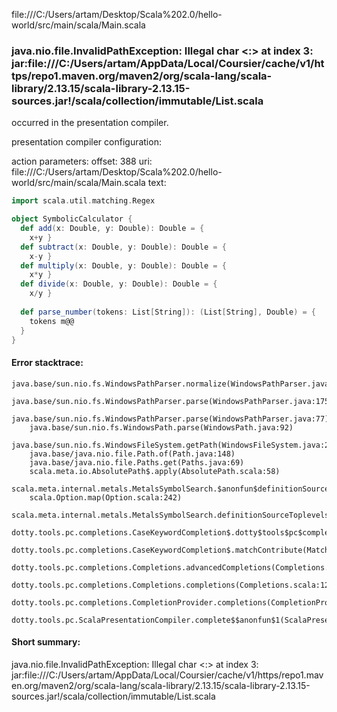 file:///C:/Users/artam/Desktop/Scala%202.0/hello-world/src/main/scala/Main.scala
### java.nio.file.InvalidPathException: Illegal char <:> at index 3: jar:file:///C:/Users/artam/AppData/Local/Coursier/cache/v1/https/repo1.maven.org/maven2/org/scala-lang/scala-library/2.13.15/scala-library-2.13.15-sources.jar!/scala/collection/immutable/List.scala

occurred in the presentation compiler.

presentation compiler configuration:


action parameters:
offset: 388
uri: file:///C:/Users/artam/Desktop/Scala%202.0/hello-world/src/main/scala/Main.scala
text:
```scala
import scala.util.matching.Regex

object SymbolicCalculator {
  def add(x: Double, y: Double): Double = {
    x+y }
  def subtract(x: Double, y: Double): Double = {
    x-y }
  def multiply(x: Double, y: Double): Double = {
    x*y }
  def divide(x: Double, y: Double): Double = {
    x/y }
  
  def parse_number(tokens: List[String]): (List[String], Double) = {
    tokens m@@
  }
}
```



#### Error stacktrace:

```
java.base/sun.nio.fs.WindowsPathParser.normalize(WindowsPathParser.java:204)
	java.base/sun.nio.fs.WindowsPathParser.parse(WindowsPathParser.java:175)
	java.base/sun.nio.fs.WindowsPathParser.parse(WindowsPathParser.java:77)
	java.base/sun.nio.fs.WindowsPath.parse(WindowsPath.java:92)
	java.base/sun.nio.fs.WindowsFileSystem.getPath(WindowsFileSystem.java:231)
	java.base/java.nio.file.Path.of(Path.java:148)
	java.base/java.nio.file.Paths.get(Paths.java:69)
	scala.meta.io.AbsolutePath$.apply(AbsolutePath.scala:58)
	scala.meta.internal.metals.MetalsSymbolSearch.$anonfun$definitionSourceToplevels$2(MetalsSymbolSearch.scala:70)
	scala.Option.map(Option.scala:242)
	scala.meta.internal.metals.MetalsSymbolSearch.definitionSourceToplevels(MetalsSymbolSearch.scala:69)
	dotty.tools.pc.completions.CaseKeywordCompletion$.dotty$tools$pc$completions$CaseKeywordCompletion$$$sortSubclasses(MatchCaseCompletions.scala:342)
	dotty.tools.pc.completions.CaseKeywordCompletion$.matchContribute(MatchCaseCompletions.scala:292)
	dotty.tools.pc.completions.Completions.advancedCompletions(Completions.scala:351)
	dotty.tools.pc.completions.Completions.completions(Completions.scala:122)
	dotty.tools.pc.completions.CompletionProvider.completions(CompletionProvider.scala:135)
	dotty.tools.pc.ScalaPresentationCompiler.complete$$anonfun$1(ScalaPresentationCompiler.scala:150)
```
#### Short summary: 

java.nio.file.InvalidPathException: Illegal char <:> at index 3: jar:file:///C:/Users/artam/AppData/Local/Coursier/cache/v1/https/repo1.maven.org/maven2/org/scala-lang/scala-library/2.13.15/scala-library-2.13.15-sources.jar!/scala/collection/immutable/List.scala